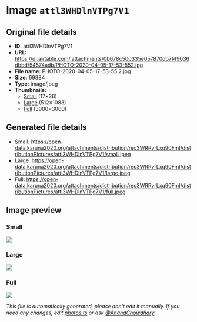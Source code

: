 # Image `attl3WHDlnVTPg7V1`

## Original file details

- **ID:** attl3WHDlnVTPg7V1
- **URL:** https://dl.airtable.com/.attachments/0b678c500335e057870db7f49036dbbd/54574adb/PHOTO-2020-04-05-17-53-552.jpg
- **File name:** PHOTO-2020-04-05-17-53-55 2.jpg
- **Size:** 69884
- **Type:** image/jpeg
- **Thumbnails:**
  - [Small](https://dl.airtable.com/.attachmentThumbnails/33ab1b9b08eed1ab9e6d17d23c3d30e6/0df9d8c5) (17×36)
  - [Large](https://dl.airtable.com/.attachmentThumbnails/2394e32c33058a0602f98d40eaa692c5/c5846da4) (512×1083)
  - [Full](https://dl.airtable.com/.attachmentThumbnails/dd609c4011b4606f32b1565b33240c5f/15136b22) (3000×3000)

## Generated file details

- Small: https://open-data.karuna2020.org/attachments/distribution/rec3WRRvrLxq90FmI/distributionPictures/attl3WHDlnVTPg7V1/small.jpeg
- Large: https://open-data.karuna2020.org/attachments/distribution/rec3WRRvrLxq90FmI/distributionPictures/attl3WHDlnVTPg7V1/large.jpeg
- Full: https://open-data.karuna2020.org/attachments/distribution/rec3WRRvrLxq90FmI/distributionPictures/attl3WHDlnVTPg7V1/full.jpeg

## Image preview

### Small

![](https://open-data.karuna2020.org/attachments/distribution/rec3WRRvrLxq90FmI/distributionPictures/attl3WHDlnVTPg7V1/small.jpeg)

### Large

![](https://open-data.karuna2020.org/attachments/distribution/rec3WRRvrLxq90FmI/distributionPictures/attl3WHDlnVTPg7V1/large.jpeg)

### Full

![](https://open-data.karuna2020.org/attachments/distribution/rec3WRRvrLxq90FmI/distributionPictures/attl3WHDlnVTPg7V1/full.jpeg)

_This file is automatically generated, please don't edit it manually. If you need any changes, edit [photos.ts](/photos.ts) or ask [@AnandChowdhary](https://github.com/AnandChowdhary)_
